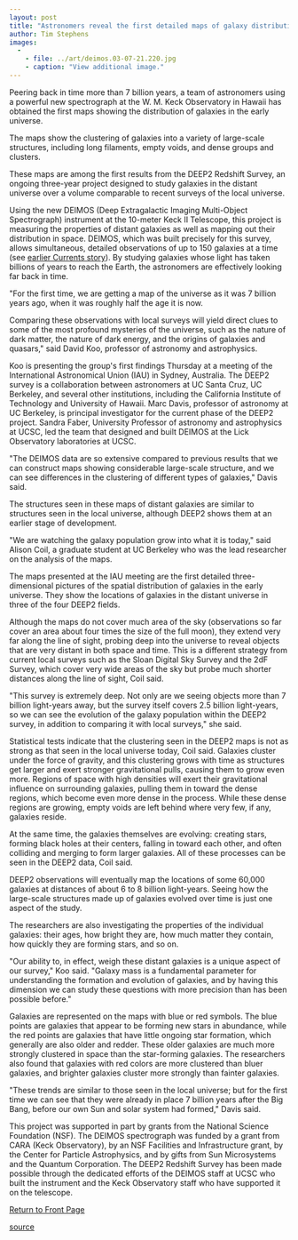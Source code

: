 ```yaml
---
layout: post
title: "Astronomers reveal the first detailed maps of galaxy distribution in the early universe"
author: Tim Stephens
images:
  -
    - file: ../art/deimos.03-07-21.220.jpg
    - caption: "View additional image."
---
```


Peering back in time more than 7 billion years, a team of astronomers using a powerful new spectrograph at the W. M. Keck Observatory in Hawaii has obtained the first maps showing the distribution of galaxies in the early universe.

The maps show the clustering of galaxies into a variety of large-scale structures, including long filaments, empty voids, and dense groups and clusters.   

These maps are among the first results from the DEEP2 Redshift Survey, an ongoing three-year project designed to study galaxies in the distant universe over a volume comparable to recent surveys of the local universe.

Using the new DEIMOS (Deep Extragalactic Imaging Multi-Object Spectrograph) instrument at the 10-meter Keck II Telescope, this project is measuring the properties of distant galaxies as well as mapping out their distribution in space. DEIMOS, which was built precisely for this survey, allows simultaneous, detailed observations of up to 150 galaxies at a time (see [earlier Currents story][1]). By studying galaxies whose light has taken billions of years to reach the Earth, the astronomers are effectively looking far back in time.  

"For the first time, we are getting a map of the universe as it was 7 billion years ago, when it was roughly half the age it is now.

Comparing these observations with local surveys will yield direct clues to some of the most profound mysteries of the universe, such as the nature of dark matter, the nature of dark energy, and the origins of galaxies and quasars," said David Koo, professor of astronomy and astrophysics.   

Koo is presenting the group's first findings Thursday at a meeting of the International Astronomical Union (IAU) in Sydney, Australia. The DEEP2 survey is a collaboration between astronomers at UC Santa Cruz, UC Berkeley, and several other institutions, including the California Institute of Technology and University of Hawaii. Marc Davis, professor of astronomy at UC Berkeley, is principal investigator for the current phase of the DEEP2 project. Sandra Faber, University Professor of astronomy and astrophysics at UCSC, led the team that designed and built DEIMOS at the Lick Observatory laboratories at UCSC.  

"The DEIMOS data are so extensive compared to previous results that we can construct maps showing considerable large-scale structure, and we can see differences in the clustering of different types of galaxies," Davis said.  

The structures seen in these maps of distant galaxies are similar to structures seen in the local universe, although DEEP2 shows them at an earlier stage of development.   

"We are watching the galaxy population grow into what it is today," said Alison Coil, a graduate student at UC Berkeley who was the lead researcher on the analysis of the maps.  

The maps presented at the IAU meeting are the first detailed three-dimensional pictures of the spatial distribution of galaxies in the early universe. They show the locations of galaxies in the distant universe in three of the four DEEP2 fields.

Although the maps do not cover much area of the sky (observations so far cover an area about four times the size of the full moon), they extend very far along the line of sight, probing deep into the universe to reveal objects that are very distant in both space and time. This is a different strategy from current local surveys such as the Sloan Digital Sky Survey and the 2dF Survey, which cover very wide areas of the sky but probe much shorter distances along the line of sight, Coil said.   

"This survey is extremely deep. Not only are we seeing objects more than 7 billion light-years away, but the survey itself covers 2.5 billion light-years, so we can see the evolution of the galaxy population within the DEEP2 survey, in addition to comparing it with local surveys," she said.  

Statistical tests indicate that the clustering seen in the DEEP2 maps is not as strong as that seen in the local universe today, Coil said. Galaxies cluster under the force of gravity, and this clustering grows with time as structures get larger and exert stronger gravitational pulls, causing them to grow even more. Regions of space with high densities will exert their gravitational influence on surrounding galaxies, pulling them in toward the dense regions, which become even more dense in the process. While these dense regions are growing, empty voids are left behind where very few, if any, galaxies reside.   

At the same time, the galaxies themselves are evolving: creating stars, forming black holes at their centers, falling in toward each other, and often colliding and merging to form larger galaxies. All of these processes can be seen in the DEEP2 data, Coil said.   

DEEP2 observations will eventually map the locations of some 60,000 galaxies at distances of about 6 to 8 billion light-years. Seeing how the large-scale structures made up of galaxies evolved over time is just one aspect of the study.

The researchers are also investigating the properties of the individual galaxies: their ages, how bright they are, how much matter they contain, how quickly they are forming stars, and so on.   

"Our ability to, in effect, weigh these distant galaxies is a unique aspect of our survey," Koo said. "Galaxy mass is a fundamental parameter for understanding the formation and evolution of galaxies, and by having this dimension we can study these questions with more precision than has been possible before."  

Galaxies are represented on the maps with blue or red symbols. The blue points are galaxies that appear to be forming new stars in abundance, while the red points are galaxies that have little ongoing star formation, which generally are also older and redder. These older galaxies are much more strongly clustered in space than the star-forming galaxies. The researchers also found that galaxies with red colors are more clustered than bluer galaxies, and brighter galaxies cluster more strongly than fainter galaxies.   

"These trends are similar to those seen in the local universe; but for the first time we can see that they were already in place 7 billion years after the Big Bang, before our own Sun and solar system had formed," Davis said.  

This project was supported in part by grants from the National Science Foundation (NSF). The DEIMOS spectrograph was funded by a grant from CARA (Keck Observatory), by an NSF Facilities and Infrastructure grant, by the Center for Particle Astrophysics, and by gifts from Sun Microsystems and the Quantum Corporation. The DEEP2 Redshift Survey has been made possible through the dedicated efforts of the DEIMOS staff at UCSC who built the instrument and the Keck Observatory staff who have supported it on the telescope.  
  


[Return to Front Page][2]

[1]: http://www.ucsc.edu/currents/01-02/02-11/spectrograph.html
[2]: http://currents.ucsc.edu/

[source](http://www1.ucsc.edu/currents/03-04/07-21/testing.html "Permalink to testing")
